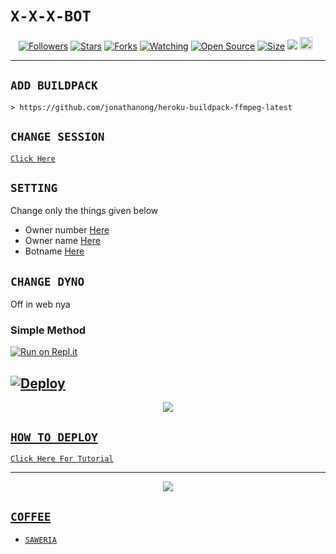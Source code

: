 # ```X-X-X-BOT```
<p align="center">
<a href="https://github.com/MINION-KOKACHY/followers"><img title="Followers" src="https://img.shields.io/github/followers/zeeoneofc?color=red&style=flat-square"></a>
<a href="https://github.com/MINION-KOKACHY/X-X-X/stargazers/"><img title="Stars" src="https://img.shields.io/github/stars/zeeoneofc/Alphabot7?color=blue&style=flat-square"></a>
<a href="https://github.com/MINION-KOKACHY/X-X-X/network/members"><img title="Forks" src="https://img.shields.io/github/forks/zeeoneofc/Alphabot7?color=red&style=flat-square"></a>
<a href="https://github.com/MINION-KOKACHY/X-X-X/watchers"><img title="Watching" src="https://img.shields.io/github/watchers/zeeoneofc/Alphabot7?label=Watchers&color=blue&style=flat-square"></a>
<a href="https://github.com/MINION-KOKACHY/X-X-X"><img title="Open Source" src="https://badges.frapsoft.com/os/v2/open-source.svg?v=103"></a>
<a href="https://github.com/MINION-KOKACHY/X-X-X/"><img title="Size" src="https://img.shields.io/github/repo-size/zeeoneofc/Alphabot7?style=flat-square&color=green"></a>
<a href="https://hits.seeyoufarm.com"><img src="https://hits.seeyoufarm.com/api/count/incr/badge.svg?url=https%3A%2F%2Fgithub.com%2Fzeeoneofc%2FAlphabot7&count_bg=%2379C83D&title_bg=%23555555&icon=probot.svg&icon_color=%2300FF6D&title=hits&edge_flat=false"/></a>
<a href="https://github.com/MINION-KOKACHY/X-X-X/graphs/commit-activity"><img height="20" src="https://img.shields.io/badge/Maintained%3F-yes-green.svg"></a>&nbsp;&nbsp;
</p>
<p align='center'>
    </p>

-------

## `ADD BUILDPACK`

```
> https://github.com/jonathanong/heroku-buildpack-ffmpeg-latest
```

## `CHANGE SESSION`

[`Click Here`](https://github.com/zeeoneofc/Alphabot7/blob/master/session.json#L1)

## `SETTING`
Change only the things given below

- Owner number [Here](https://github.com/MINION-KOKACHY/X-X-X/blob/master/settings.json#L4)
- Owner name [Here](https://github.com/MINION-KOKACHY/X-X-X/blob/master/settings.json#L13)
- Botname [Here](https://github.com/MINION-KOKACHY/X-X-X/blob/master/settings.json#L14)

## `CHANGE DYNO`

Off in web nya

### Simple Method
  
[![Run on Repl.it](https://repl.it/badge/github/quiec/whatsAlfa)](https://replit.com/@Nightbot2O/baileys-qr)

[![Deploy](https://www.herokucdn.com/deploy/button.svg)](https://heroku.com/deploy?template=https://github.com/MINION-KOKACHY/X-X-X)
     </div>
----------

<p align="center">
  <a href="https://youtu.be/_CP2_1Yqauo"><img src="https://i.imgur.com/sLJQqfy.jpeg" />
</p>

## ```HOW TO DEPLOY```

[`Click Here For Tutorial`](https://youtu.be/_CP2_1Yqauo)<br>

----------

<p align="center">
  <a href="https://youtu.be/_CP2_1Yqauo"><img src="https://i.imgur.com/605RNLO.jpeg" />
</p>


## ```COFFEE```

- [`SAWERIA`](https://saweria.co/zeeoneofc)

